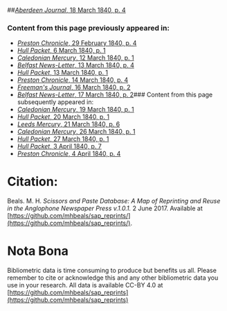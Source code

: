 ##[*Aberdeen Journal*, 18 March 1840, p. 4](https://mhbeals.github.io/sap_html/Aberdeen-Journal/Aberdeen-Journal-18-March-1840-p-4)

### Content from this page previously appeared in:
+ [*Preston Chronicle*, 29 February 1840, p. 4](https://mhbeals.github.io/sap_html/Preston-Chronicle/Preston-Chronicle-29-February-1840-p-4)
+ [*Hull Packet*, 6 March 1840, p. 1](https://mhbeals.github.io/sap_html/Hull-Packet/Hull-Packet-6-March-1840-p-1)
+ [*Caledonian Mercury*, 12 March 1840, p. 1](https://mhbeals.github.io/sap_html/Caledonian-Mercury/Caledonian-Mercury-12-March-1840-p-1)
+ [*Belfast News-Letter*, 13 March 1840, p. 4](https://mhbeals.github.io/sap_html/Belfast-News-Letter/Belfast-News-Letter-13-March-1840-p-4)
+ [*Hull Packet*, 13 March 1840, p. 1](https://mhbeals.github.io/sap_html/Hull-Packet/Hull-Packet-13-March-1840-p-1)
+ [*Preston Chronicle*, 14 March 1840, p. 4](https://mhbeals.github.io/sap_html/Preston-Chronicle/Preston-Chronicle-14-March-1840-p-4)
+ [*Freeman's Journal*, 16 March 1840, p. 2](https://mhbeals.github.io/sap_html/Freeman's-Journal/Freeman's-Journal-16-March-1840-p-2)
+ [*Belfast News-Letter*, 17 March 1840, p. 2](https://mhbeals.github.io/sap_html/Belfast-News-Letter/Belfast-News-Letter-17-March-1840-p-2)### Content from this page subsequently appeared in:
+ [*Caledonian Mercury*, 19 March 1840, p. 1](https://mhbeals.github.io/sap_html/Caledonian-Mercury/Caledonian-Mercury-19-March-1840-p-1)
+ [*Hull Packet*, 20 March 1840, p. 1](https://mhbeals.github.io/sap_html/Hull-Packet/Hull-Packet-20-March-1840-p-1)
+ [*Leeds Mercury*, 21 March 1840, p. 6](https://mhbeals.github.io/sap_html/Leeds-Mercury/Leeds-Mercury-21-March-1840-p-6)
+ [*Caledonian Mercury*, 26 March 1840, p. 1](https://mhbeals.github.io/sap_html/Caledonian-Mercury/Caledonian-Mercury-26-March-1840-p-1)
+ [*Hull Packet*, 27 March 1840, p. 1](https://mhbeals.github.io/sap_html/Hull-Packet/Hull-Packet-27-March-1840-p-1)
+ [*Hull Packet*, 3 April 1840, p. 7](https://mhbeals.github.io/sap_html/Hull-Packet/Hull-Packet-3-April-1840-p-7)
+ [*Preston Chronicle*, 4 April 1840, p. 4](https://mhbeals.github.io/sap_html/Preston-Chronicle/Preston-Chronicle-4-April-1840-p-4)
                    
# Citation: 

Beals. M. H. *Scissors and Paste Database: A Map of Reprinting and Reuse in the Anglophone Newspaper Press v.1.0.1.* 2 June 2017. Available at [https://github.com/mhbeals/sap_reprints/](https://github.com/mhbeals/sap_reprints/). 
                    
# Nota Bona

Bibliometric data is time consuming to produce but benefits us all. Please remember to cite or acknowledge this and any other bibliometric data you use in your research. All data is available CC-BY 4.0 at [https://github.com/mhbeals/sap_reprints](https://github.com/mhbeals/sap_reprints)